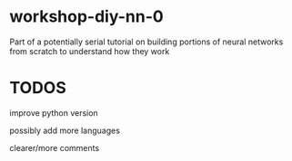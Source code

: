 # workshop-diy-nn-0
Part of a potentially serial tutorial on building portions of neural networks from scratch to understand how they work


# TODOS
improve python version

possibly add more languages

clearer/more comments
